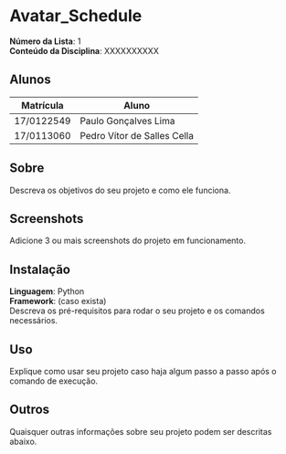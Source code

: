 # Avatar_Schedule

**Número da Lista**: 1<br>
**Conteúdo da Disciplina**: XXXXXXXXXX<br>

## Alunos
|Matrícula | Aluno |
| -- | -- |
| 17/0122549 |  Paulo Gonçalves Lima |
| 17/0113060  |  Pedro Vítor de Salles Cella|

## Sobre 
Descreva os objetivos do seu projeto e como ele funciona. 

## Screenshots
Adicione 3 ou mais screenshots do projeto em funcionamento.

## Instalação 
**Linguagem**: Python<br>
**Framework**: (caso exista)<br>
Descreva os pré-requisitos para rodar o seu projeto e os comandos necessários.

## Uso 
Explique como usar seu projeto caso haja algum passo a passo após o comando de execução.

## Outros 
Quaisquer outras informações sobre seu projeto podem ser descritas abaixo.




